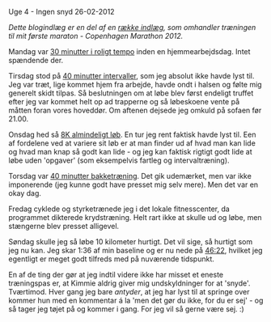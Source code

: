 Uge 4 - Ingen snyd
26-02-2012

*Dette blogindlæg er en del af en [række indlæg](/marathon.html), som omhandler træningen til mit første maraton - Copenhagen Marathon 2012.*

Mandag var [30 minutter i roligt tempo](http://connect.garmin.com/activity/151086008) inden en hjemmearbejdsdag. Intet spændende der. 

Tirsdag stod på [40 minutter intervaller](http://connect.garmin.com/activity/151481042), som jeg absolut ikke havde lyst til. Jeg var træt, lige kommet hjem fra arbejde, havde ondt i halsen og følte mig generelt skidt tilpas. Så beslutningen om at løbe blev først endeligt truffet efter jeg var kommet helt op ad trapperne og så løbeskoene vente på måtten foran vores hoveddør. Om aftenen dejsede jeg omkuld på sofaen før 21.00.

Onsdag hed så [8K almindeligt løb](http://connect.garmin.com/activity/151674597). En tur jeg rent faktisk havde lyst til. Een af fordelene ved at variere sit løb er at man finder ud af hvad man kan lide og hvad man knap så godt kan lide - og jeg kan faktisk rigtigt godt lide at løbe uden 'opgaver' (som eksempelvis fartleg og intervaltræning).

Torsdag var [40 minutter bakketræning](http://connect.garmin.com/activity/151963234). Det gik udemærket, men var ikke imponerende (jeg kunne godt have presset mig selv mere). Men det var en okay dag.

Fredag cyklede og styrketrænede jeg i det lokale fitnesscenter, da programmet dikterede krydstræning. Helt rart ikke at skulle ud og løbe, men stængerne blev presset alligevel. 

Søndag skulle jeg så løbe 10 kilometer hurtigt. Det vil sige, så hurtigt som jeg nu kan. Jeg skar 1:36 af min baseline og er nu nede på [46:22](http://connect.garmin.com/activity/152787409), hvilket jeg egentligt er meget godt tilfreds med på nuværende tidspunkt. 

En af de ting der gør at jeg indtil videre ikke har misset et eneste træningspas er, at Kimmie aldrig giver mig undskyldninger for at 'snyde'. Tværtimod. Hver gang jeg bare *antyder*, at jeg har lyst til at springe over kommer hun med en kommentar á la 'men det gør du ikke, for du er sej' - og så tager jeg tøjet på og kommer i gang. For jeg vil så gerne være sej. :)
